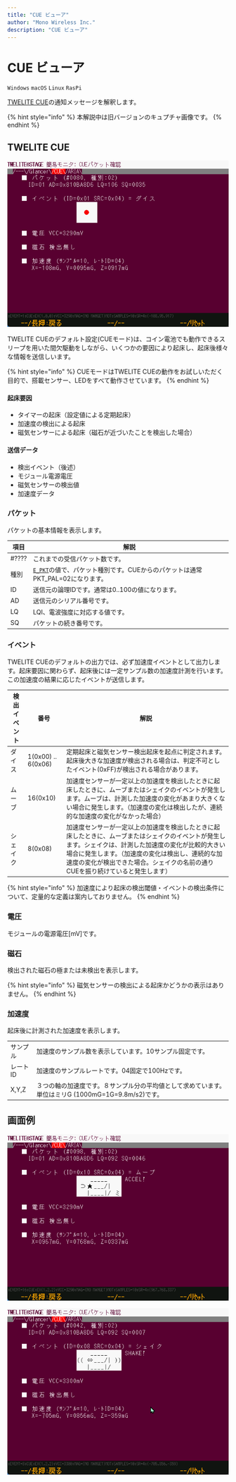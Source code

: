 ```yaml
---
title: "CUE ビューア"
author: "Mono Wireless Inc."
description: "CUE ビューア"
---
```

# CUE ビューア

`Windows` `macOS` `Linux` `RasPi`

[TWELITE CUE](https://mono-wireless.com/cue)の通知メッセージを解釈します。

{% hint style="info" %}
本解説中は旧バージョンのキュプチャ画像です。
{% endhint %}

## TWELITE CUE

![画面例：面の検出](<../../../../../.gitbook/assets/img_viewer_cue_face.png>)

TWELITE CUEのデフォルト設定(CUEモード)は、コイン電池でも動作できるスリープを用いた間欠駆動をしながら、いくつかの要因により起床し、起床後様々な情報を送信しいます。

{% hint style="info" %}
CUEモードはTWELITE CUEの動作をお試しいただく目的で、搭載センサー、LEDをすべて動作させています。
{% endhint %}

#### 起床要因

* タイマーの起床（設定値による定期起床）
* 加速度の検出による起床
* 磁気センサーによる起床（磁石が近づいたことを検出した場合）

#### 送信データ

* 検出イベント（後述）
* モジュール電源電圧
* 磁気センサーの検出値
* 加速度データ



### パケット

パケットの基本情報を表示します。


| 項目    | 解説                                                                                                                        |
| ----- | ------------------------------------------------------------------------------------------------------------------------- |
| #???? | これまでの受信パケット数です。                                                                                                           |
| 種別    | [`E_PKT`](https://mwm5.twelite.info/references/parser/twefmt/twepacket/e\_pkt)の値で、パケット種別です。CUEからのパケットは通常PKT\_PAL=02になります。 |
| ID    | 送信元の論理IDです。通常は0..100の値になります。                                                                                              |
| AD    | 送信元のシリアル番号です。                                                                                                             |
| LQ    | LQI、電波強度に対応する値です。                                                                                                         |
| SQ    | パケットの続き番号です。                                                                                                              |



### イベント

TWELITE CUEのデフォルトの出力では、必ず加速度イベントとして出力します。起床要因に関わらず、起床後には一定サンプル数の加速度計測を行います。この加速度の結果に応じたイベントが送信します。

| 検出イベント | 番号                 | 解説                                                                                                                                                |
| ------ | ------------------ | ------------------------------------------------------------------------------------------------------------------------------------------------- |
| ダイス    | 1(0x00) .. 6(0x06) | 定期起床と磁気センサー検出起床を起点に判定されます。起床後大きな加速度が検出される場合は、判定不可としたイベント(0xFF)が検出される場合があります。                                                                      |
| ムーブ    | 16(0x10)           | 加速度センサーが一定以上の加速度を検出したときに起床したときに、ムーブまたはシェイクのイベントが発生します。ムーブは、計測した加速度の変化があまり大きくない場合に発生します。（加速度の変化は検出したが、連続的な加速度の変化がなかった場合）                           |
|   シェイク | 8(0x08)            | 加速度センサーが一定以上の加速度を検出したときに起床したときに、ムーブまたはシェイクのイベントが発生します。シェイクは、計測した加速度の変化が比較的大きい場合に発生します。（加速度の変化は検出し、連続的な加速度の変化が検出できた場合。シェイクの名前の通りCUEを振り続けていると発生します） |

{% hint style="info" %}
加速度により起床の検出閾値・イベントの検出条件について、定量的な定義は案内しておりません。
{% endhint %}



### 電圧

モジュールの電源電圧\[mV]です。


### 磁石

検出された磁石の極または未検出を表示します。

{% hint style="info" %}
磁気センサーの検出による起床かどうかの表示はありません。
{% endhint %}



### 加速度

起床後に計測された加速度を表示します。

|       |                                                              |
| ----- | ------------------------------------------------------------ |
| サンプル  | 加速度のサンプル数を表示しています。10サンプル固定です。                                |
| レートID | 加速度のサンプルレートです。04固定で100Hzです。                                  |
| X,Y,Z | ３つの軸の加速度です。８サンプル分の平均値として求めています。単位はミリG (1000mG=1G=9.8m/s2)です。 |


## 画面例

![画面例：ムーブ（加速度の検出）](<../../../../../.gitbook/assets/img_viewer_cue_move.png>)

![画面例：シェイク（振り続けた）](<../../../../../.gitbook/assets/img_viewer_cue_shake.png>)
